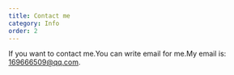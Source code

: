 ```yaml
---
title: Contact me
category: Info
order: 2
---
```


If you want to contact me.You can write email for me.My email is: 169666509@qq.com.